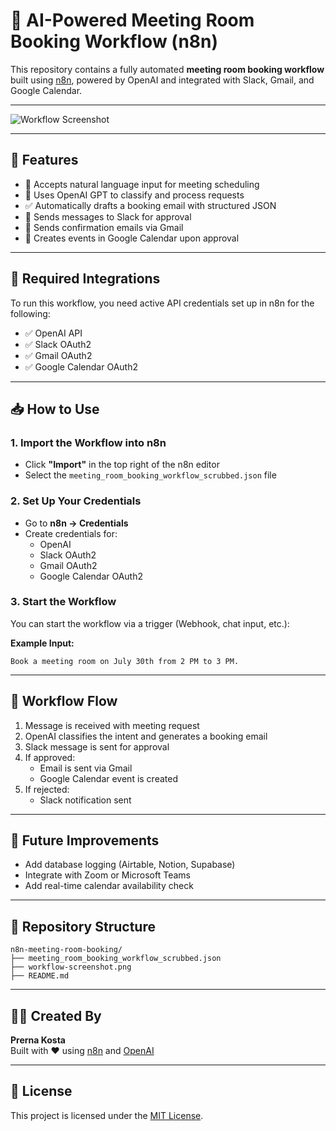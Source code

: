 # 📅 AI-Powered Meeting Room Booking Workflow (n8n)

This repository contains a fully automated **meeting room booking workflow** built using [n8n](https://n8n.io/), powered by OpenAI and integrated with Slack, Gmail, and Google Calendar.

---

![Workflow Screenshot](./workflow-screenshot.png)

---

## 🧠 Features

- 📝 Accepts natural language input for meeting scheduling
- 🧠 Uses OpenAI GPT to classify and process requests
- ✅ Automatically drafts a booking email with structured JSON
- 💬 Sends messages to Slack for approval
- 📧 Sends confirmation emails via Gmail
- 📆 Creates events in Google Calendar upon approval

---

## 🔧 Required Integrations

To run this workflow, you need active API credentials set up in n8n for the following:

- ✅ OpenAI API
- ✅ Slack OAuth2
- ✅ Gmail OAuth2
- ✅ Google Calendar OAuth2

---

## 📥 How to Use

### 1. Import the Workflow into n8n

- Click **"Import"** in the top right of the n8n editor
- Select the `meeting_room_booking_workflow_scrubbed.json` file

### 2. Set Up Your Credentials

- Go to **n8n → Credentials**
- Create credentials for:
  - OpenAI
  - Slack OAuth2
  - Gmail OAuth2
  - Google Calendar OAuth2

### 3. Start the Workflow

You can start the workflow via a trigger (Webhook, chat input, etc.):

**Example Input:**

```
Book a meeting room on July 30th from 2 PM to 3 PM.
```

---

## 🔁 Workflow Flow

1. Message is received with meeting request
2. OpenAI classifies the intent and generates a booking email
3. Slack message is sent for approval
4. If approved:
   - Email is sent via Gmail
   - Google Calendar event is created
5. If rejected:
   - Slack notification sent

---

## 🧪 Future Improvements

- Add database logging (Airtable, Notion, Supabase)
- Integrate with Zoom or Microsoft Teams
- Add real-time calendar availability check

---

## 📁 Repository Structure

```
n8n-meeting-room-booking/
├── meeting_room_booking_workflow_scrubbed.json
├── workflow-screenshot.png
├── README.md
```

---

## 👩‍💻 Created By

**Prerna Kosta**  
Built with ❤️ using [n8n](https://n8n.io) and [OpenAI](https://platform.openai.com)

---

## 📜 License

This project is licensed under the [MIT License](LICENSE).
